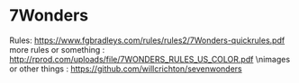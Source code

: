 # 7Wonders

Rules: 
https://www.fgbradleys.com/rules/rules2/7Wonders-quickrules.pdf
more rules or something : http://rprod.com/uploads/file/7WONDERS_RULES_US_COLOR.pdf
\nimages or other things : https://github.com/willcrichton/sevenwonders
